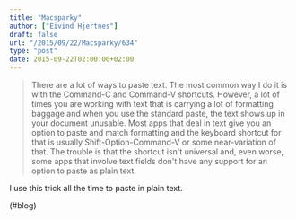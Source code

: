 ```yaml
---
title: "Macsparky"
author: ["Eivind Hjertnes"]
draft: false
url: "/2015/09/22/Macsparky/634"
type: "post"
date: 2015-09-22T02:00:00+02:00
---
```


> There are a lot of ways to paste text. The most common way I do it is
> with the Command-C and Command-V shortcuts. However, a lot of times
> you are working with text that is carrying a lot of formatting baggage
> and when you use the standard paste, the text shows up in your
> document unusable. Most apps that deal in text give you an option to
> paste and match formatting and the keyboard shortcut for that is
> usually Shift-Option-Command-V or some near-variation of that. The
> trouble is that the shortcut isn't universal and, even worse, some
> apps that involve text fields don't have any support for an option to
> paste as plain text.

I use this trick all the time to paste in plain text.

(#blog)
